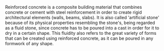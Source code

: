 ---
---

Reinforced concrete is a composite building material that combines concrete or cement with steel reinforcement in order to create rigid architectural elements (walls, beams, slabs). It is also called 'artificial stone' because of its physical properties resembling the stone's, being regarded as a fluid stone, since concrete has to be poured into a cast in order for it to dry in a certain shape. This fluidity also refers to the great variety of forms that can be created using reinforced concrete, as it can be poured in any formwork of any shape.